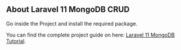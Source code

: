 ## About Laravel 11 MongoDB CRUD

Go inside the Project and install the required package.

You can find the complete project guide on here: [Laravel 11 MongoDB Tutorial](https://appdividend.com/2022/06/24/laravel-mongodb-crud/).